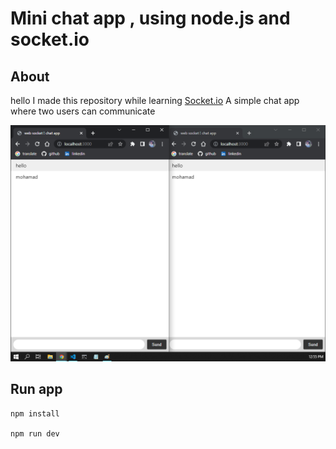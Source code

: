 # Mini chat app , using node.js and socket.io


## About 

hello 
I made this repository while learning <a target="_blank" href="https://socket.io/">Socket.io</a>
A simple chat app where two users can communicate

![chat img](./images/chat.PNG)


## Run app

```
npm install 

npm run dev

```

